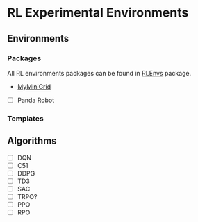 # RL Experimental Environments

## Environments

### Packages

All RL environments packages can be found in [RLEnvs](./RLEnvs/) package.

- [MyMiniGrid](./RLEnvs/MyMiniGrid)
- [ ] Panda Robot

### Templates

## Algorithms

- [ ] DQN
- [ ] C51
- [ ] DDPG
- [ ] TD3
- [ ] SAC
- [ ] TRPO?
- [ ] PPO
- [ ] RPO